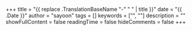 +++
title = "{{ replace .TranslationBaseName "-" " " | title }}"
date = "{{ .Date }}"
author = "sayoon"
tags = []
keywords = ["", ""]
description = ""
showFullContent = false
readingTime = false
hideComments = false
+++
